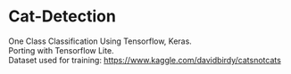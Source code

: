 # Cat-Detection
One Class Classification Using Tensorflow, Keras.<br/>Porting with Tensorflow Lite.<br/>Dataset used for training: https://www.kaggle.com/davidbirdy/catsnotcats
